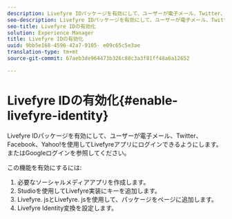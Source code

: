```yaml
---
description: Livefyre IDパッケージを有効にして、ユーザーが電子メール、Twitter、Facebook、Yahoo!を使用してLivefyreアプリにログインできるようにします。またはGoogleログインを参照してください。
seo-description: Livefyre IDパッケージを有効にして、ユーザーが電子メール、Twitter、Facebook、Yahoo!を使用してLivefyreアプリにログインできるようにします。またはGoogleログインを参照してください。
seo-title: Livefyre IDの有効化
solution: Experience Manager
title: Livefyre IDの有効化
uuid: 9bb5e168-4596-42a7-9105- e09c65c5e3ae
translation-type: tm+mt
source-git-commit: 67aeb3de964473b326c88c3a3f81ff48a6a12652

---
```



# Livefyre IDの有効化{#enable-livefyre-identity}

Livefyre IDパッケージを有効にして、ユーザーが電子メール、Twitter、Facebook、Yahoo!を使用してLivefyreアプリにログインできるようにします。またはGoogleログインを参照してください。

この機能を有効にするには:

1. 必要なソーシャルメディアアプリを作成します。
1. Studioを使用してLivefyre実装にキーを追加します。
1. Livefyre. jsとLivefyre. jsを使用して、パッケージをページに追加します。
1. Livefyre Identity変換を設定します。
